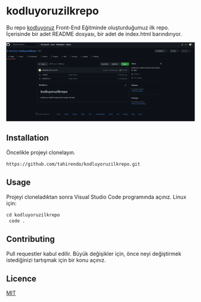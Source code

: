 # kodluyoruzilkrepo
Bu repo [kodluyoruz](https://www.kodluyoruz.org) Front-End Eğitminde oluşturduğumuz ilk repo. İçerisinde bir adet README dosyası, bir adet de index.html barındırıyor.

![Github resim](https://raw.githubusercontent.com/tahirendo/kodluyoruzilkrepo/main/img/img.png)

## Installation

Öncelikle projeyi clonelayın.
```
https://github.com/tahirendo/kodluyoruzilkrepo.git
```

## Usage
Projeyi cloneladıktan sonra Visual Studio Code programında açınız.
Linux için:
```
cd kodluyoruzilkrepo
 code .
 ```

## Contributing

Pull requestler kabul edilir. Büyük değişikler için, önce neyi değiştirmek istediğinizi tartışmak için bir konu açınız.

## Licence
[MIT](https://choosealicense.com/licenses/mit/)



